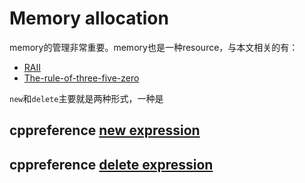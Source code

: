 # Memory allocation

memory的管理非常重要。memory也是一种resource，与本文相关的有：

- [RAII](../../../Idiom/RAII/RAII.md)
- [The-rule-of-three-five-zero](../../../Idiom/The-rule-of-three-five-zero/The-rule-of-three-five-zero.md)

`new`和`delete`主要就是两种形式，一种是

## cppreference [new expression](https://en.cppreference.com/w/cpp/language/new)



## cppreference [delete expression](https://en.cppreference.com/w/cpp/language/delete)

